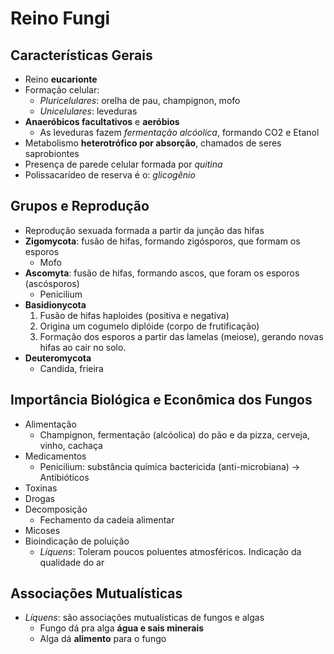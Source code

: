 # Reino Fungi #

## Características Gerais ##

- Reino **eucarionte**
- Formação celular:
	- *Pluricelulares*: orelha de pau, champignon, mofo
	- *Unicelulares*: leveduras
- **Anaeróbicos facultativos** e **aeróbios**
	- As leveduras fazem *fermentação alcóolica*, formando CO2 e Etanol
- Metabolismo **heterotrófico por absorção**, chamados de seres saprobiontes
- Presença de parede celular formada por *quitina*
- Polissacarídeo de reserva é o: *glicogênio*

## Grupos e Reprodução ##

- Reprodução sexuada formada a partir da junção das hifas
- **Zigomycota**: fusão de hifas, formando zigósporos, que formam os esporos
	- Mofo
- **Ascomyta**: fusão de hifas, formando ascos, que foram os esporos (ascósporos)
	- Penicilium
- **Basidionycota**
	1. Fusão de hifas haploides (positiva e negativa)
	2. Origina um cogumelo diplóide (corpo de frutificação)
	3. Formação dos esporos a partir das lamelas (meiose), gerando novas hifas ao cair no solo.
- **Deuteromycota**
	- Candida, frieira

## Importância Biológica e Econômica dos Fungos ##

- Alimentação
	- Champignon, fermentação (alcóolica) do pão e da pizza, cerveja, vinho, cachaça
- Medicamentos
	- Penicilium: substância química bactericida (anti-microbiana) -> Antibióticos
- Toxinas
- Drogas
- Decomposição
	- Fechamento da cadeia alimentar
- Micoses
- Bioindicação de poluição
	- *Líquens*: Toleram poucos poluentes atmosféricos. Indicação da qualidade do ar

## Associações Mutualísticas ##

- *Líquens*: são associações mutualísticas de fungos e algas
	- Fungo dá pra alga **água e sais minerais**
	- Alga dá **alimento** para o fungo